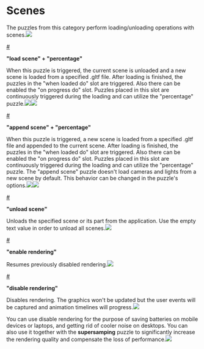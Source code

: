 # Scenes

The puzzles from this category perform loading/unloading operations with scenes.![](https://www.soft8soft.com/docs/files/puzzles/puzzles-scenes.jpg)

[\#](https://www.soft8soft.com/docs/manual/en/puzzles/Scenes.html#load_scene)

**"load scene" + "percentage"**

When this puzzle is triggered, the current scene is unloaded and a new scene is loaded from a specified .gltf file. After loading is finished, the puzzles in the "when loaded do" slot are triggered. Also there can be enabled the "on progress do" slot. Puzzles placed in this slot are continuously triggered during the loading and can utilize the "percentage" puzzle.![](https://www.soft8soft.com/docs/files/puzzles/puzzles-scenes-load-scene.jpg)![](https://www.soft8soft.com/docs/files/puzzles/puzzles-scenes-load-scene-example.jpg)

[\#](https://www.soft8soft.com/docs/manual/en/puzzles/Scenes.html#append_scene)

**"append scene" + "percentage"**

When this puzzle is triggered, a new scene is loaded from a specified .gltf file and appended to the current scene. After loading is finished, the puzzles in the "when loaded do" slot are triggered. Also there can be enabled the "on progress do" slot. Puzzles placed in this slot are continuously triggered during the loading and can utilize the "percentage" puzzle. The "append scene" puzzle doesn't load cameras and lights from a new scene by default. This behavior can be changed in the puzzle's options.![](https://www.soft8soft.com/docs/files/puzzles/puzzles-scenes-append-scene.jpg)![](https://www.soft8soft.com/docs/files/puzzles/puzzles-scenes-append-scene-example.jpg)

[\#](https://www.soft8soft.com/docs/manual/en/puzzles/Scenes.html#unload_scene)

**"unload scene"**

Unloads the specified scene or its part from the application. Use the empty text value in order to unload all scenes.![](https://www.soft8soft.com/docs/files/puzzles/puzzles-scenes-unload-scene.jpg)

[\#](https://www.soft8soft.com/docs/manual/en/puzzles/Scenes.html#enable_rendering)

**"enable rendering"**

Resumes previously disabled rendering.![](https://www.soft8soft.com/docs/files/puzzles/puzzles-scenes-enable-rendering.jpg)

[\#](https://www.soft8soft.com/docs/manual/en/puzzles/Scenes.html#disable_rendering)

**"disable rendering"**

Disables rendering. The graphics won't be updated but the user events will be captured and animation timelines will progress.![](https://www.soft8soft.com/docs/files/puzzles/puzzles-scenes-disable-rendering.jpg)

You can use disable rendering for the purpose of saving batteries on mobile devices or laptops, and getting rid of cooler noise on desktops. You can also use it together with the **supersamping** puzzle to significantly increase the rendering quality and compensate the loss of performance.![](https://www.soft8soft.com/docs/files/puzzles/puzzles-scenes-enable-disable-rendering-example.jpg)


